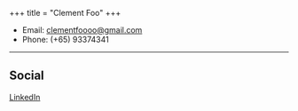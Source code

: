+++
title = "Clement Foo"
+++

* Email: [clementfoooo@gmail.com](mailto:clementfoooo@gmail.com)
* Phone: (+65) 93374341

---

## Social

[LinkedIn](https://linkedin.com/in/clementfooshiyu)
